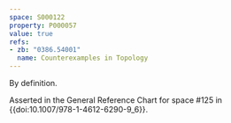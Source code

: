 ```yaml
---
space: S000122
property: P000057
value: true
refs:
- zb: "0386.54001"
  name: Counterexamples in Topology
---
```


By definition.

Asserted in the General Reference Chart for space #125 in
{{doi:10.1007/978-1-4612-6290-9_6}}.
